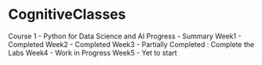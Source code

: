 # CognitiveClasses

Course 1 - Python for Data Science and AI
  Progress - Summary
   Week1 - Completed
   Week2 - Completed
   Week3 - Partially Completed : Complete the Labs
   Week4 - Work in Progress
   Week5 - Yet to start

